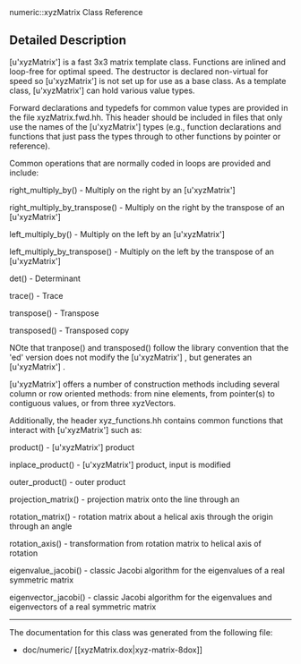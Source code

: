 <!-- --- title: Classnumeric 1 1Xyz Matrix -->numeric::xyzMatrix Class Reference

Detailed Description
--------------------

[u'xyzMatrix'] is a fast 3x3 matrix template class. Functions are inlined and loop-free for optimal speed. The destructor is declared non-virtual for speed so [u'xyzMatrix'] is not set up for use as a base class. As a template class, [u'xyzMatrix'] can hold various value types.

Forward declarations and typedefs for common value types are provided in the file xyzMatrix.fwd.hh. This header should be included in files that only use the names of the [u'xyzMatrix'] types (e.g., function declarations and functions that just pass the types through to other functions by pointer or reference).

Common operations that are normally coded in loops are provided and include:

right\_multiply\_by() - Multiply on the right by an [u'xyzMatrix']

right\_multiply\_by\_transpose() - Multiply on the right by the transpose of an [u'xyzMatrix']

left\_multiply\_by() - Multiply on the left by an [u'xyzMatrix']

left\_multiply\_by\_transpose() - Multiply on the left by the transpose of an [u'xyzMatrix']

det() - Determinant

trace() - Trace

transpose() - Transpose

transposed() - Transposed copy

NOte that tranpose() and transposed() follow the library convention that the 'ed' version does not modify the [u'xyzMatrix'] , but generates an [u'xyzMatrix'] .

[u'xyzMatrix'] offers a number of construction methods including several column or row oriented methods: from nine elements, from pointer(s) to contiguous values, or from three xyzVectors.

Additionally, the header xyz\_functions.hh contains common functions that interact with [u'xyzMatrix'] such as:

product() - [u'xyzMatrix'] <xyzVector> product

inplace\_product() - [u'xyzMatrix'] <xyzVector> product, input <xyzVector> is modified

outer\_product() - <xyzVector> <xyzVector> outer product

projection\_matrix() - projection matrix onto the line through an <xyzVector>

rotation\_matrix() - rotation matrix about a helical axis through the origin through an angle

rotation\_axis() - transformation from rotation matrix to helical axis of rotation

eigenvalue\_jacobi() - classic Jacobi algorithm for the eigenvalues of a real symmetric matrix

eigenvector\_jacobi() - classic Jacobi algorithm for the eigenvalues and eigenvectors of a real symmetric matrix

* * * * *

The documentation for this class was generated from the following file:

-   doc/numeric/ [[xyzMatrix.dox|xyz-matrix-8dox]]

